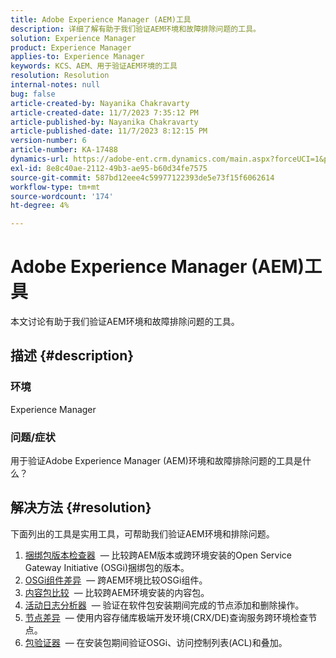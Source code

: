 ```yaml
---
title: Adobe Experience Manager (AEM)工具
description: 详细了解有助于我们验证AEM环境和故障排除问题的工具。
solution: Experience Manager
product: Experience Manager
applies-to: Experience Manager
keywords: KCS、AEM、用于验证AEM环境的工具
resolution: Resolution
internal-notes: null
bug: false
article-created-by: Nayanika Chakravarty
article-created-date: 11/7/2023 7:35:12 PM
article-published-by: Nayanika Chakravarty
article-published-date: 11/7/2023 8:12:15 PM
version-number: 6
article-number: KA-17488
dynamics-url: https://adobe-ent.crm.dynamics.com/main.aspx?forceUCI=1&pagetype=entityrecord&etn=knowledgearticle&id=3222f7c0-a47d-ee11-8179-6045bd006b4b
exl-id: 8e8c40ae-2112-49b3-ae95-b60d34fe7575
source-git-commit: 587bd12eee4c59977122393de5e73f15f6062614
workflow-type: tm+mt
source-wordcount: '174'
ht-degree: 4%

---
```


# Adobe Experience Manager (AEM)工具


本文讨论有助于我们验证AEM环境和故障排除问题的工具。

## 描述 {#description}


### <b>环境</b>

Experience Manager

### <b>问题/症状</b>

用于验证Adobe Experience Manager (AEM)环境和故障排除问题的工具是什么？


## 解决方法 {#resolution}

下面列出的工具是实用工具，可帮助我们验证AEM环境和排除问题。<br>
1. [捆绑包版本检查器](https://experienceleague.adobe.com/docs/experience-cloud-kcs/kbarticles/KA-17501.html?lang=en)  — 比较跨AEM版本或跨环境安装的Open Service Gateway Initiative (OSGi)捆绑包的版本。
2. [OSGi组件差异](https://helpx.adobe.com/experience-manager/kb/tools/osgi-component-diff.html)  — 跨AEM环境比较OSGi组件。
3. [内容包比较](https://helpx.adobe.com/experience-manager/kb/tools/content-package-comparator.html)  — 比较跨AEM环境安装的内容包。
4. [活动日志分析器](https://helpx.adobe.com/experience-manager/kb/tools/activity-log-analyzer.html)  — 验证在软件包安装期间完成的节点添加和删除操作。
5. [节点差异](https://helpx.adobe.com/experience-manager/kb/tools/aem-node-diff.html)  — 使用内容存储库极端开发环境(CRX/DE)查询服务跨环境检查节点。
6. [包验证器](https://helpx.adobe.com/experience-manager/6-4/sites/administering/using/package-manager.html#ValidatingPackages)  — 在安装包期间验证OSGi、访问控制列表(ACL)和叠加。
